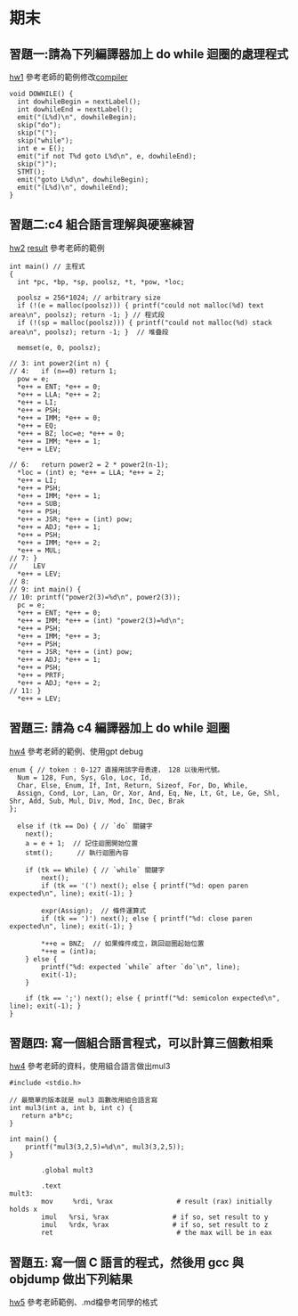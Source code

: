 # 期末

## 習題一:請為下列編譯器加上 do while 迴圈的處理程式 
[hw1](https://github.com/zmgrl/_sp/tree/main/hw1/03c-compiler3)
參考老師的範例修改[compiler](https://github.com/ccc113b/cpu2os/tree/master/02-%E7%B3%BB%E7%B5%B1%E7%A8%8B%E5%BC%8F/02-%E7%B7%A8%E8%AD%AF%E5%99%A8/01-%E7%B0%A1%E6%98%93%E7%B7%A8%E8%AD%AF%E5%99%A8/03c-compiler3)
```
void DOWHILE() {
  int dowhileBegin = nextLabel();
  int dowhileEnd = nextLabel();
  emit("(L%d)\n", dowhileBegin);
  skip("do");
  skip("(");
  skip("while");
  int e = E();
  emit("if not T%d goto L%d\n", e, dowhileEnd);
  skip(")");
  STMT();
  emit("goto L%d\n", dowhileBegin);
  emit("(L%d)\n", dowhileEnd);
}
```
## 習題二:c4 組合語言理解與硬塞練習
[hw2](https://github.com/zmgrl/_sp/tree/main/hw2)
[result](https://github.com/zmgrl/_sp/blob/main/hw2/result.md)
參考老師的範例
```
int main() // 主程式
{
  int *pc, *bp, *sp, poolsz, *t, *pow, *loc;

  poolsz = 256*1024; // arbitrary size
  if (!(e = malloc(poolsz))) { printf("could not malloc(%d) text area\n", poolsz); return -1; } // 程式段
  if (!(sp = malloc(poolsz))) { printf("could not malloc(%d) stack area\n", poolsz); return -1; }  // 堆疊段

  memset(e, 0, poolsz);

// 3: int power2(int n) {
// 4:   if (n==0) return 1;
  pow = e;
  *e++ = ENT; *e++ = 0;
  *e++ = LLA; *e++ = 2;
  *e++ = LI;
  *e++ = PSH;
  *e++ = IMM; *e++ = 0;
  *e++ = EQ;
  *e++ = BZ; loc=e; *e++ = 0; 
  *e++ = IMM; *e++ = 1;
  *e++ = LEV;

// 6:   return power2 = 2 * power2(n-1);
  *loc = (int) e; *e++ = LLA; *e++ = 2;
  *e++ = LI;
  *e++ = PSH;
  *e++ = IMM; *e++ = 1;
  *e++ = SUB;
  *e++ = PSH;
  *e++ = JSR; *e++ = (int) pow;
  *e++ = ADJ; *e++ = 1;
  *e++ = PSH;
  *e++ = IMM; *e++ = 2;
  *e++ = MUL;
// 7: }
//    LEV
  *e++ = LEV;
// 8:
// 9: int main() {
// 10: printf("power2(3)=%d\n", power2(3));
  pc = e;
  *e++ = ENT; *e++ = 0;
  *e++ = IMM; *e++ = (int) "power2(3)=%d\n";
  *e++ = PSH;
  *e++ = IMM; *e++ = 3;
  *e++ = PSH;
  *e++ = JSR; *e++ = (int) pow;
  *e++ = ADJ; *e++ = 1;
  *e++ = PSH;
  *e++ = PRTF;
  *e++ = ADJ; *e++ = 2;
// 11: }
  *e++ = LEV;
```

## 習題三: 請為 c4 編譯器加上 do while 迴圈
[hw4](https://github.com/zmgrl/_sp/tree/main/hw3)
參考老師的範例、使用gpt debug
```
enum { // token : 0-127 直接用該字母表達， 128 以後用代號。
  Num = 128, Fun, Sys, Glo, Loc, Id,
  Char, Else, Enum, If, Int, Return, Sizeof, For, Do, While,
  Assign, Cond, Lor, Lan, Or, Xor, And, Eq, Ne, Lt, Gt, Le, Ge, Shl, Shr, Add, Sub, Mul, Div, Mod, Inc, Dec, Brak
};
```
```
  else if (tk == Do) { // `do` 關鍵字
    next();
    a = e + 1;  // 記住迴圈開始位置
    stmt();      // 執行迴圈內容

    if (tk == While) { // `while` 關鍵字
        next();
        if (tk == '(') next(); else { printf("%d: open paren expected\n", line); exit(-1); }
        
        expr(Assign);  // 條件運算式
        if (tk == ')') next(); else { printf("%d: close paren expected\n", line); exit(-1); }

        *++e = BNZ;  // 如果條件成立，跳回迴圈起始位置
        *++e = (int)a;
    } else {
        printf("%d: expected `while` after `do`\n", line);
        exit(-1);
    }

    if (tk == ';') next(); else { printf("%d: semicolon expected\n", line); exit(-1); }
}
```
## 習題四: 寫一個組合語言程式，可以計算三個數相乘 
[hw4](https://github.com/zmgrl/_sp/tree/main/hw4)
參考老師的資料，使用組合語言做出mul3
```
#include <stdio.h>

// 最簡單的版本就是 mul3 函數改用組合語言寫
int mul3(int a, int b, int c) {
   return a*b*c;
}

int main() {
    printf("mul3(3,2,5)=%d\n", mul3(3,2,5));
}
```
```
        .global mult3

        .text
mult3:
        mov     %rdi, %rax                # result (rax) initially holds x
        imul   %rsi, %rax                # if so, set result to y
        imul   %rdx, %rax                # if so, set result to z
        ret                               # the max will be in eax
```
## 習題五: 寫一個 C 語言的程式，然後用 gcc 與 objdump 做出下列結果
[hw5](https://github.com/zmgrl/_sp/blob/main/hw5/readme.md)
參考老師範例、.md檔參考同學的格式
